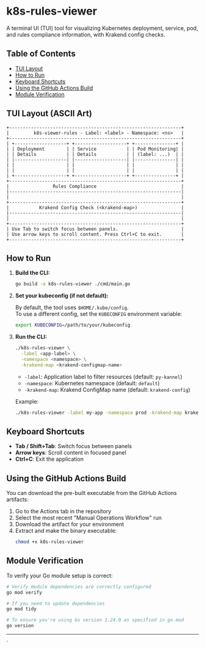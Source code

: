 # k8s-rules-viewer

A terminal UI (TUI) tool for visualizing Kubernetes deployment, service, pod, and rules compliance information, with Krakend config checks.

## Table of Contents
- [TUI Layout](#tui-layout-ascii-art)
- [How to Run](#how-to-run)
- [Keyboard Shortcuts](#keyboard-shortcuts)
- [Using the GitHub Actions Build](#using-the-github-actions-build)
- [Module Verification](#module-verification)

## TUI Layout (ASCII Art)

```
+---------------------------------------------------------------+
|         k8s-viewer-rules - Label: <label> - Namespace: <ns>   |
+---------------------------------------------------------------+
| +-------------------+ +-------------------+ +---------------+ |
| | Deployment        | | Service           | | Pod Monitoring| |
| | Details           | | Details           | | (label: ...)  | |
| |-------------------| |-------------------| |---------------| |
| |                   | |                   | |               | |
| |                   | |                   | |               | |
| +-------------------+ +-------------------+ +---------------+ |
+---------------------------------------------------------------+
|                Rules Compliance                               |
|---------------------------------------------------------------|
|                                                               |
+---------------------------------------------------------------+
|           Krakend Config Check (<krakend-map>)                |
|---------------------------------------------------------------|
|                                                               |
+---------------------------------------------------------------+
| Use Tab to switch focus between panels.                       |
| Use arrow keys to scroll content. Press Ctrl+C to exit.       |
+---------------------------------------------------------------+
```

## How to Run

1. **Build the CLI:**

   ```sh
   go build -o k8s-rules-viewer ./cmd/main.go
   ```

2. **Set your kubeconfig (if not default):**

   By default, the tool uses `$HOME/.kube/config`.  
   To use a different config, set the `KUBECONFIG` environment variable:

   ```sh
   export KUBECONFIG=/path/to/your/kubeconfig
   ```

3. **Run the CLI:**

   ```sh
   ./k8s-rules-viewer \
     -label <app-label> \
     -namespace <namespace> \
     -krakend-map <krakend-configmap-name>
   ```

   - `-label`: Application label to filter resources (default: `py-kannel`)
   - `-namespace`: Kubernetes namespace (default: `default`)
   - `-krakend-map`: Krakend ConfigMap name (default: `krakend-config`)

   Example:

   ```sh
   ./k8s-rules-viewer -label my-app -namespace prod -krakend-map krakend-prod
   ```

## Keyboard Shortcuts

- **Tab / Shift+Tab**: Switch focus between panels
- **Arrow keys**: Scroll content in focused panel
- **Ctrl+C**: Exit the application

## Using the GitHub Actions Build

You can download the pre-built executable from the GitHub Actions artifacts:

1. Go to the Actions tab in the repository
2. Select the most recent "Manual Operations Workflow" run
3. Download the artifact for your environment
4. Extract and make the binary executable:
   ```sh
   chmod +x k8s-rules-viewer
   ```

## Module Verification

To verify your Go module setup is correct:

```sh
# Verify module dependencies are correctly configured
go mod verify

# If you need to update dependencies
go mod tidy

# To ensure you're using Go version 1.24.0 as specified in go.mod
go version
```

---

`

